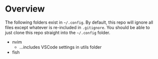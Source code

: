 # Overview
The following folders exist in `~/.config`. By default, this repo will ignore
all files except whatever is re-included in `.gitignore`. You should be able to
just clone this repo straight into the `~/.config` folder.

- nvim
  - ...includes VSCode settings in utils folder
- fish